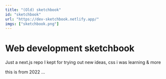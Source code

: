```yaml
---
title: "(Old) sketchbook"
id: "sketchbook"
url: "https://dev-sketchbook.netlify.app/"
imgs: ["sketchbook.png"]
---
```


# Web development sketchbook

Just a next.js repo I kept for trying out new ideas, css i was learning & more

this is from 2022 ...
